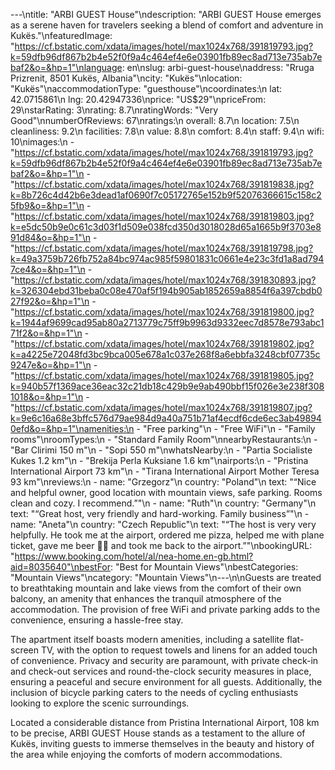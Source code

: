 ---\ntitle: "ARBI GUEST House"\ndescription: "ARBI GUEST House emerges as a serene haven for travelers seeking a blend of comfort and adventure in Kukës."\nfeaturedImage: "https://cf.bstatic.com/xdata/images/hotel/max1024x768/391819793.jpg?k=59dfb96df867b2b4e52f0f9a4c464ef4e6e03901fb89ec8ad713e735ab7ebaf2&o=&hp=1"\nlanguage: en\nslug: arbi-guest-house\naddress: "Rruga Prizrenit, 8501 Kukës, Albania"\ncity: "Kukës"\nlocation: "Kukës"\naccommodationType: "guesthouse"\ncoordinates:\n  lat: 42.0715861\n  lng: 20.42947336\nprice: "US$29"\npriceFrom: 29\nstarRating: 3\nrating: 8.7\nratingWords: "Very Good"\nnumberOfReviews: 67\nratings:\n  overall: 8.7\n  location: 7.5\n  cleanliness: 9.2\n  facilities: 7.8\n  value: 8.8\n  comfort: 8.4\n  staff: 9.4\n  wifi: 10\nimages:\n  - "https://cf.bstatic.com/xdata/images/hotel/max1024x768/391819793.jpg?k=59dfb96df867b2b4e52f0f9a4c464ef4e6e03901fb89ec8ad713e735ab7ebaf2&o=&hp=1"\n  - "https://cf.bstatic.com/xdata/images/hotel/max1024x768/391819838.jpg?k=8b726c4d42b6e3dead1af0690f7c05172765e152b9f52076366615c158c25fb9&o=&hp=1"\n  - "https://cf.bstatic.com/xdata/images/hotel/max1024x768/391819803.jpg?k=e5dc50b9e0c61c3d03f1d509e038fcd350d3018028d65a1665b9f3703e891d84&o=&hp=1"\n  - "https://cf.bstatic.com/xdata/images/hotel/max1024x768/391819798.jpg?k=49a3759b726fb752a84bc974ac985f59801831c0661e4e23c3fd1a8ad7947ce4&o=&hp=1"\n  - "https://cf.bstatic.com/xdata/images/hotel/max1024x768/391830893.jpg?k=326304ebd31beba0c08e470af5f194b905ab1852659a8854f6a397cbdb027f92&o=&hp=1"\n  - "https://cf.bstatic.com/xdata/images/hotel/max1024x768/391819800.jpg?k=1944af9699cad95ab80a2713779c75ff9b9963d9332eec7d8578e793abc171f2&o=&hp=1"\n  - "https://cf.bstatic.com/xdata/images/hotel/max1024x768/391819802.jpg?k=a4225e72048fd3bc9bca005e678a1c037e268f8a6ebbfa3248cbf07735c9247e&o=&hp=1"\n  - "https://cf.bstatic.com/xdata/images/hotel/max1024x768/391819805.jpg?k=940b57f1369ace36eac32c21db18c429b9e9ab490bbf15f026e3e238f3081018&o=&hp=1"\n  - "https://cf.bstatic.com/xdata/images/hotel/max1024x768/391819807.jpg?k=9e6c16a68e3bffc576d79ae984d9a40a751b71af4ecdf6cde6ec3ab498940efd&o=&hp=1"\namenities:\n  - "Free parking"\n  - "Free WiFi"\n  - "Family rooms"\nroomTypes:\n  - "Standard Family Room"\nnearbyRestaurants:\n  - "Bar Clirimi 150 m"\n  - "Sopi 550 m"\nwhatsNearby:\n  - "Partia Socialiste Kukes 1.2 km"\n  - "Brekija Perla Kuksiane 1.6 km"\nairports:\n  - "Pristina International Airport 73 km"\n  - "Tirana International Airport Mother Teresa 93 km"\nreviews:\n  - name: "Grzegorz"\n    country: "Poland"\n    text: "“Nice and helpful owner, good location with mountain views, safe parking. Rooms clean and cozy. I recommend.”"\n  - name: "Ruth"\n    country: "Germany"\n    text: "“Great host, very friendly and hard-working. Family business”"\n  - name: "Aneta"\n    country: "Czech Republic"\n    text: "“The host is very very helpfully. He took me at the airport, ordered me pizza, helped me with plane ticket, gave me beer 🍻😀 and took me back to the airport.”"\nbookingURL: "https://www.booking.com/hotel/al/nea-home.en-gb.html?aid=8035640"\nbestFor: "Best for Mountain Views"\nbestCategories: "Mountain Views"\ncategory: "Mountain Views"\n---\n\nGuests are treated to breathtaking mountain and lake views from the comfort of their own balcony, an amenity that enhances the tranquil atmosphere of the accommodation. The provision of free WiFi and private parking adds to the convenience, ensuring a hassle-free stay. 

The apartment itself boasts modern amenities, including a satellite flat-screen TV, with the option to request towels and linens for an added touch of convenience. Privacy and security are paramount, with private check-in and check-out services and round-the-clock security measures in place, ensuring a peaceful and secure environment for all guests. Additionally, the inclusion of bicycle parking caters to the needs of cycling enthusiasts looking to explore the scenic surroundings.

Located a considerable distance from Pristina International Airport, 108 km to be precise, ARBI GUEST House stands as a testament to the allure of Kukës, inviting guests to immerse themselves in the beauty and history of the area while enjoying the comforts of modern accommodations.